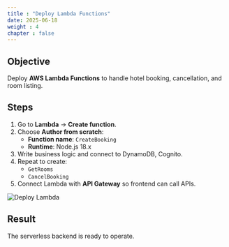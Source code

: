 ```yaml
---
title : "Deploy Lambda Functions"
date: 2025-06-18
weight : 4
chapter : false
---
```


## Objective

Deploy **AWS Lambda Functions** to handle hotel booking, cancellation, and room listing.

## Steps

1. Go to **Lambda** → **Create function**.
2. Choose **Author from scratch**:
   - **Function name**: `CreateBooking`
   - **Runtime**: Node.js 18.x
3. Write business logic and connect to DynamoDB, Cognito.
4. Repeat to create:
   - `GetRooms`
   - `CancelBooking`
5. Connect Lambda with **API Gateway** so frontend can call APIs.

![Deploy Lambda](images/deploy_lambda.png)

## Result

The serverless backend is ready to operate.
